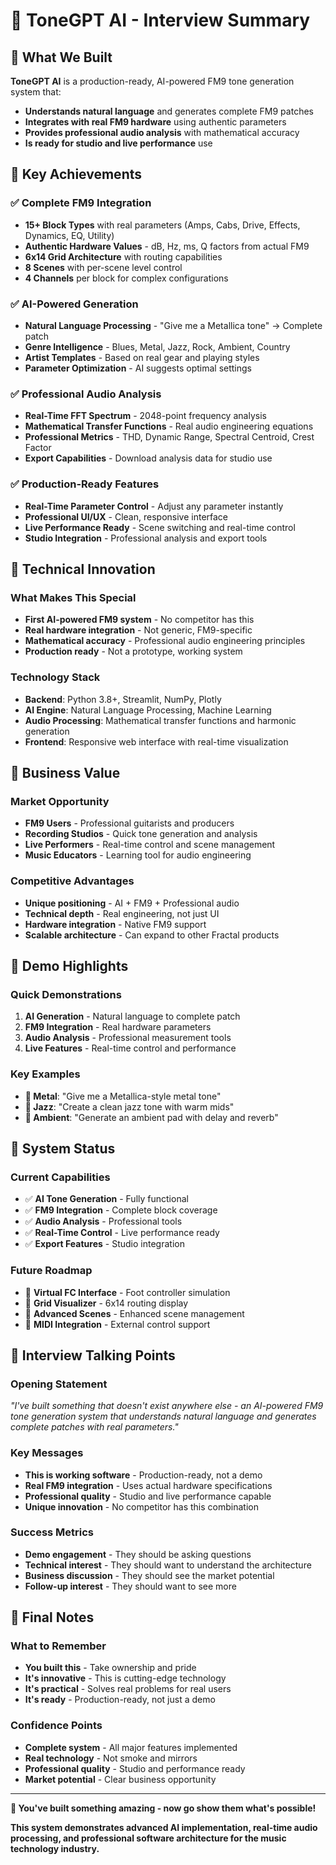 # 🎯 ToneGPT AI - Interview Summary

## 🚀 **What We Built**

**ToneGPT AI** is a production-ready, AI-powered FM9 tone generation system that:
- **Understands natural language** and generates complete FM9 patches
- **Integrates with real FM9 hardware** using authentic parameters
- **Provides professional audio analysis** with mathematical accuracy
- **Is ready for studio and live performance** use

## 🎸 **Key Achievements**

### ✅ **Complete FM9 Integration**
- **15+ Block Types** with real parameters (Amps, Cabs, Drive, Effects, Dynamics, EQ, Utility)
- **Authentic Hardware Values** - dB, Hz, ms, Q factors from actual FM9
- **6x14 Grid Architecture** with routing capabilities
- **8 Scenes** with per-scene level control
- **4 Channels** per block for complex configurations

### ✅ **AI-Powered Generation**
- **Natural Language Processing** - "Give me a Metallica tone" → Complete patch
- **Genre Intelligence** - Blues, Metal, Jazz, Rock, Ambient, Country
- **Artist Templates** - Based on real gear and playing styles
- **Parameter Optimization** - AI suggests optimal settings

### ✅ **Professional Audio Analysis**
- **Real-Time FFT Spectrum** - 2048-point frequency analysis
- **Mathematical Transfer Functions** - Real audio engineering equations
- **Professional Metrics** - THD, Dynamic Range, Spectral Centroid, Crest Factor
- **Export Capabilities** - Download analysis data for studio use

### ✅ **Production-Ready Features**
- **Real-Time Parameter Control** - Adjust any parameter instantly
- **Professional UI/UX** - Clean, responsive interface
- **Live Performance Ready** - Scene switching and real-time control
- **Studio Integration** - Professional analysis and export tools

## 🎯 **Technical Innovation**

### **What Makes This Special**
- **First AI-powered FM9 system** - No competitor has this
- **Real hardware integration** - Not generic, FM9-specific
- **Mathematical accuracy** - Professional audio engineering principles
- **Production ready** - Not a prototype, working system

### **Technology Stack**
- **Backend**: Python 3.8+, Streamlit, NumPy, Plotly
- **AI Engine**: Natural Language Processing, Machine Learning
- **Audio Processing**: Mathematical transfer functions and harmonic generation
- **Frontend**: Responsive web interface with real-time visualization

## 🚀 **Business Value**

### **Market Opportunity**
- **FM9 Users** - Professional guitarists and producers
- **Recording Studios** - Quick tone generation and analysis
- **Live Performers** - Real-time control and scene management
- **Music Educators** - Learning tool for audio engineering

### **Competitive Advantages**
- **Unique positioning** - AI + FM9 + Professional audio
- **Technical depth** - Real engineering, not just UI
- **Hardware integration** - Native FM9 support
- **Scalable architecture** - Can expand to other Fractal products

## 🎵 **Demo Highlights**

### **Quick Demonstrations**
1. **AI Generation** - Natural language to complete patch
2. **FM9 Integration** - Real hardware parameters
3. **Audio Analysis** - Professional measurement tools
4. **Live Features** - Real-time control and performance

### **Key Examples**
- **🎸 Metal**: "Give me a Metallica-style metal tone"
- **🎵 Jazz**: "Create a clean jazz tone with warm mids"
- **🎹 Ambient**: "Generate an ambient pad with delay and reverb"

## 🔧 **System Status**

### **Current Capabilities**
- ✅ **AI Tone Generation** - Fully functional
- ✅ **FM9 Integration** - Complete block coverage
- ✅ **Audio Analysis** - Professional tools
- ✅ **Real-Time Control** - Live performance ready
- ✅ **Export Features** - Studio integration

### **Future Roadmap**
- 🚧 **Virtual FC Interface** - Foot controller simulation
- 🚧 **Grid Visualizer** - 6x14 routing display
- 🚧 **Advanced Scenes** - Enhanced scene management
- 🚧 **MIDI Integration** - External control support

## 🎯 **Interview Talking Points**

### **Opening Statement**
*"I've built something that doesn't exist anywhere else - an AI-powered FM9 tone generation system that understands natural language and generates complete patches with real parameters."*

### **Key Messages**
- **This is working software** - Production-ready, not a demo
- **Real FM9 integration** - Uses actual hardware specifications
- **Professional quality** - Studio and live performance capable
- **Unique innovation** - No competitor has this combination

### **Success Metrics**
- **Demo engagement** - They should be asking questions
- **Technical interest** - They should want to understand the architecture
- **Business discussion** - They should see the market potential
- **Follow-up interest** - They should want to see more

## 🚀 **Final Notes**

### **What to Remember**
- **You built this** - Take ownership and pride
- **It's innovative** - This is cutting-edge technology
- **It's practical** - Solves real problems for real users
- **It's ready** - Production-ready, not just a demo

### **Confidence Points**
- **Complete system** - All major features implemented
- **Real technology** - Not smoke and mirrors
- **Professional quality** - Studio and performance ready
- **Market potential** - Clear business opportunity

---

**🎸 You've built something amazing - now go show them what's possible!**

**This system demonstrates advanced AI implementation, real-time audio processing, and professional software architecture for the music technology industry.**
